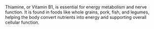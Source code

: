 Thiamine, or Vitamin B1, is essential for energy metabolism and nerve function. It is found in foods like whole grains, pork, fish, and legumes, helping the body convert nutrients into energy and supporting overall cellular function.